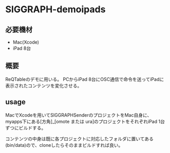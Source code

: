 # SIGGRAPH-demoipads

## 必要機材
- Mac(Xcode)
- iPad 8台

## 概要
ReQTableのデモに用いる。
PCからiPad 8台にOSC通信で命令を送ってiPadに表示されたコンテンツを変化させる。

## usage
MacでXcodeを用いてSIGGRAPHSenderのプロジェクトをMac自身に、myapps下にある[方角]_[omote または ura]のプロジェクトをそれぞれiPad 1台ずつにビルドする。

コンテンツの中身は既に各プロジェクトに対応したフォルダに置いてある(bin/data)ので、cloneしたらそのままビルドすれば良い。
